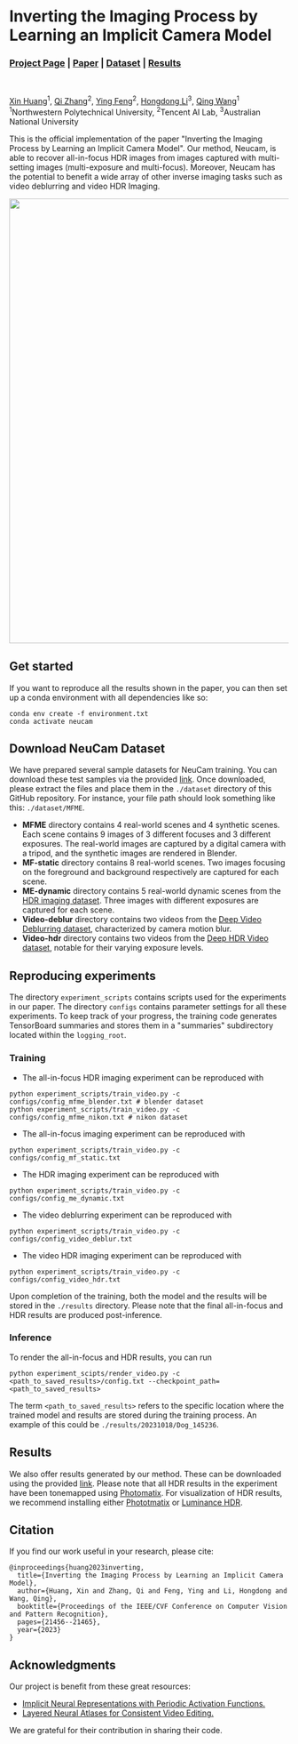 # Inverting the Imaging Process by Learning an Implicit Camera Model
### [Project Page](https://xhuangcv.github.io/neucam/) | [Paper](https://arxiv.org/abs/2304.12748) | [Dataset](https://drive.google.com/drive/folders/1dNnsCBasIVW3BxvUHlvwzWlaVmKaczJC) | [Results](https://drive.google.com/drive/folders/1dNnsCBasIVW3BxvUHlvwzWlaVmKaczJC)
<br>

[Xin Huang](https://xhuangcv.github.io/)<sup>1</sup>,
[Qi Zhang](https://qzhang-cv.github.io/)<sup>2</sup>,
[Ying Feng](https://scholar.google.com.tw/citations?user=PhkrqioAAAAJ&hl=zh-TW)<sup>2</sup>,
[Hongdong Li](http://users.cecs.anu.edu.au/~hongdong/)<sup>3</sup>,
[Qing Wang](https://teacher.nwpu.edu.cn/qwang.html)<sup>1</sup><br>
<sup>1</sup>Northwestern Polytechnical University, <sup>2</sup>Tencent AI Lab, <sup>3</sup>Australian National University

This is the official implementation of the paper "Inverting the Imaging Process by Learning an Implicit Camera Model". Our method, Neucam, is able to recover all-in-focus HDR images from images captured with multi-setting images (multi-exposure and multi-focus). Moreover, Neucam has the potential to benefit a wide array of other inverse imaging tasks such as video deblurring and video HDR Imaging.

<p align="left">
    <img src='https://xhuangcv.github.io/neucam/images/overview.png' width="800">
</p>



## Get started
If you want to reproduce all the results shown in the paper, you can then set up a conda environment with all dependencies like so:
```
conda env create -f environment.txt
conda activate neucam
```

## Download NeuCam Dataset
We have prepared several sample datasets for NeuCam training. You can download these test samples via the provided [link](https://drive.google.com/drive/folders/1dNnsCBasIVW3BxvUHlvwzWlaVmKaczJC). Once downloaded, please extract the files and place them in the `./dataset` directory of this GitHub repository. For instance, your file path should look something like this: `./dataset/MFME`.

* **MFME** directory contains 4 real-world scenes and 4 synthetic scenes. Each scene contains 9 images of 3 different
focuses and 3 different exposures. The real-world images are captured by a digital camera with a tripod, and the synthetic images are rendered in Blender.
* **MF-static** directory contains 8 real-world scenes. Two images focusing on the foreground and background respectively are captured for each scene.
* **ME-dynamic** directory contains 5 real-world dynamic scenes from the [HDR imaging dataset](https://web.ece.ucsb.edu/~psen/hdrvideo). Three images with different exposures are captured for each scene.
* **Video-deblur** directory contains two videos from the [Deep Video Deblurring dataset](https://github.com/shuochsu/DeepVideoDeblurring), characterized by camera motion blur.
* **Video-hdr** directory contains two videos from the [Deep HDR Video dataset](https://guanyingc.github.io/DeepHDRVideo-Dataset/), notable for their varying exposure levels.

## Reproducing experiments
The directory `experiment_scripts` contains scripts used for the experiments in our paper. The directory `configs` contains parameter settings for all these experiments. To keep track of your progress, the training code generates TensorBoard summaries and stores them in a "summaries" subdirectory located within the `logging_root`.

### Training
* The all-in-focus HDR imaging experiment can be reproduced with
```
python experiment_scripts/train_video.py -c configs/config_mfme_blender.txt # blender dataset
python experiment_scripts/train_video.py -c configs/config_mfme_nikon.txt # nikon dataset
```
* The all-in-focus imaging experiment can be reproduced with
```
python experiment_scripts/train_video.py -c configs/config_mf_static.txt
```
* The HDR imaging experiment can be reproduced with
```
python experiment_scripts/train_video.py -c configs/config_me_dynamic.txt
```
* The video deblurring experiment can be reproduced with
```
python experiment_scripts/train_video.py -c configs/config_video_deblur.txt
```
* The video HDR imaging experiment can be reproduced with
```
python experiment_scripts/train_video.py -c configs/config_video_hdr.txt
```

Upon completion of the training, both the model and the results will be stored in the `./results` directory. Please note that the final all-in-focus and HDR results are produced post-inference.

### Inference
To render the all-in-focus and HDR results, you can run
```
python experiment_scipts/render_video.py -c <path_to_saved_results>/config.txt --checkpoint_path=<path_to_saved_results>
```
The term `<path_to_saved_results>` refers to the specific location where the trained model and results are stored during the training process. An example of this could be `./results/20231018/Dog_145236`.

## Results
We also offer results generated by our method. These can be downloaded using the provided [link](https://drive.google.com/drive/folders/1dNnsCBasIVW3BxvUHlvwzWlaVmKaczJC). Please note that all HDR results in the experiment have been tonemapped using [Photomatix](https://www.hdrsoft.com/). For visualization of HDR results, we recommend installing either [Phototmatix](https://www.hdrsoft.com/) or [Luminance HDR](http://qtpfsgui.sourceforge.net/).

## Citation
If you find our work useful in your research, please cite:
```
@inproceedings{huang2023inverting,
  title={Inverting the Imaging Process by Learning an Implicit Camera Model},
  author={Huang, Xin and Zhang, Qi and Feng, Ying and Li, Hongdong and Wang, Qing},
  booktitle={Proceedings of the IEEE/CVF Conference on Computer Vision and Pattern Recognition},
  pages={21456--21465},
  year={2023}
}
```

## Acknowledgments

Our project is benefit from these great resources:

- [Implicit Neural Representations with Periodic Activation Functions.](https://github.com/vsitzmann/siren/tree/master)
- [Layered Neural Atlases for Consistent Video Editing.](https://github.com/ykasten/layered-neural-atlases)

We are grateful for their contribution in sharing their code.
